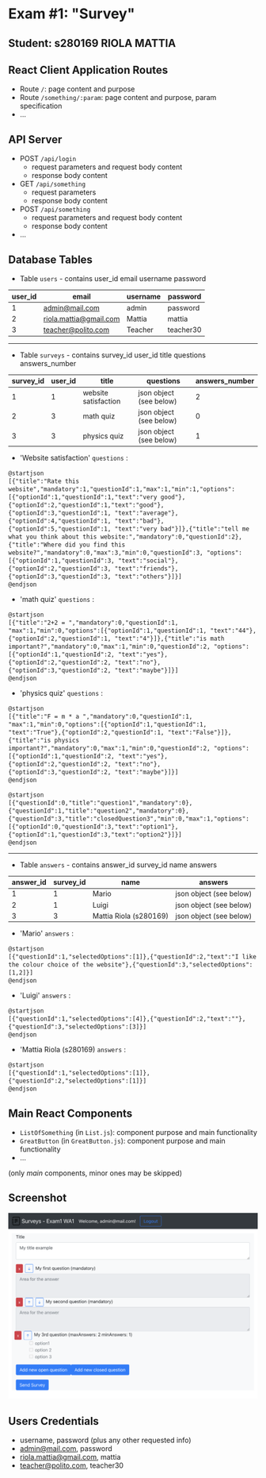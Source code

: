 # Exam #1: "Survey"
## Student: s280169 RIOLA MATTIA 

## React Client Application Routes

- Route `/`: page content and purpose
- Route `/something/:param`: page content and purpose, param specification
- ...

## API Server

- POST `/api/login`
  - request parameters and request body content
  - response body content
- GET `/api/something`
  - request parameters
  - response body content
- POST `/api/something`
  - request parameters and request body content
  - response body content
- ...

## Database Tables

- Table `users` - contains user_id email username password

| user_id | email                  | username  | password      |
| ------- | ---------------------- | --------- | ------------- |
| 1       | admin@mail.com         | admin     | password      |
| 2       | riola.mattia@gmail.com | Mattia    | mattia        |
| 3       | teacher@polito.com     | Teacher   | teacher30     |

-----

- Table `surveys` - contains survey_id user_id title questions answers_number

| survey_id | user_id | title                | questions               | answers_number |
| --------- | ------- | -------------------- | ----------------------- | -------------- |
| 1         | 1       | website satisfaction | json object (see below) | 2              |
| 2         | 3       | math quiz            | json object (see below) | 0              |
| 3         | 3       | physics quiz         | json object (see below) | 1              |



  - 'Website satisfaction' `questions` :  
```plantuml
@startjson
[{"title":"Rate this website","mandatory":1,"questionId":1,"max":1,"min":1,"options":[{"optionId":1,"questionId":1,"text":"very good"},{"optionId":2,"questionId":1,"text":"good"},{"optionId":3,"questionId":1, "text":"average"},{"optionId":4,"questionId":1, "text":"bad"},{"optionId":5,"questionId":1, "text":"very bad"}]},{"title":"tell me what you think about this website:","mandatory":0,"questionId":2},{"title":"Where did you find this website?","mandatory":0,"max":3,"min":0,"questionId":3, "options":[{"optionId":1,"questionId":3, "text":"social"},{"optionId":2,"questionId":3, "text":"friends"},{"optionId":3,"questionId":3, "text":"others"}]}]
@endjson
```
 - 'math quiz' `questions` :
```plantuml
@startjson
[{"title":"2+2 = ","mandatory":0,"questionId":1, "max":1,"min":0,"options":[{"optionId":1,"questionId":1, "text":"44"},{"optionId":2,"questionId":1, "text":"4"}]},{"title":"is math important?","mandatory":0,"max":1,"min":0,"questionId":2, "options":[{"optionId":1,"questionId":2, "text":"yes"},{"optionId":2,"questionId":2, "text":"no"},{"optionId":3,"questionId":2, "text":"maybe"}]}]
@endjson
```
 - 'physics quiz' `questions` :
```plantuml
@startjson
[{"title":"F = m * a ","mandatory":0,"questionId":1, "max":1,"min":0,"options":[{"optionId":1,"questionId":1, "text":"True"},{"optionId":2,"questionId":1, "text":"False"}]},{"title":"is physics important?","mandatory":0,"max":1,"min":0,"questionId":2, "options":[{"optionId":1,"questionId":2, "text":"yes"},{"optionId":2,"questionId":2, "text":"no"},{"optionId":3,"questionId":2, "text":"maybe"}]}]
@endjson
```
```plantuml
@startjson
[{"questionId":0,"title":"question1","mandatory":0},{"questionId":1,"title":"question2","mandatory":0},{"questionId":3,"title":"closedQuestion3","min":0,"max":1,"options":[{"optionId":0,"questionId":3,"text":"option1"},{"optionId":1,"questionId":3,"text":"option2"}]}]
@endjson
```
----

- Table `answers` - contains answer_id survey_id name answers

| answer_id | survey_id | name                   | answers                 |
| --------- | --------- | ---------------------- | ----------------------- |
| 1         | 1         | Mario                  | json object (see below) |
| 2         | 1         | Luigi                  | json object (see below) |
| 3         | 3         | Mattia Riola (s280169) | json object (see below) |

  - 'Mario' `answers` :
```plantuml
@startjson
[{"questionId":1,"selectedOptions":[1]},{"questionId":2,"text":"I like the colour choice of the website"},{"questionId":3,"selectedOptions":[1,2]}]
@endjson
```
 - 'Luigi' `answers` :
```plantuml
@startjson
[{"questionId":1,"selectedOptions":[4]},{"questionId":2,"text":""},{"questionId":3,"selectedOptions":[3]}]
@endjson
```
 - 'Mattia Riola (s280169) `answers` :
```plantuml
@startjson
[{"questionId":1,"selectedOptions":[1]},{"questionId":2,"selectedOptions":[1]}]
@endjson
```


## Main React Components

- `ListOfSomething` (in `List.js`): component purpose and main functionality
- `GreatButton` (in `GreatButton.js`): component purpose and main functionality
- ...

(only _main_ components, minor ones may be skipped)

## Screenshot

![Screenshot](./img/screenshot.jpg)

## Users Credentials
- username, password (plus any other requested info)
- admin@mail.com, password
- riola.mattia@gmail.com, mattia
- teacher@polito.com, teacher30
